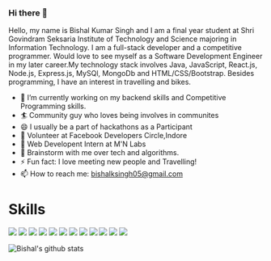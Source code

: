 ### Hi there 👋

<!--
**Bishal05/Bishal05** is a ✨ _special_ ✨ repository because its `README.md` (this file) appears on your GitHub profile.
- 🔭 I’m currently working on ...
- 🌱 I’m currently learning ...
- 👯 I’m looking to collaborate on ...
- 🤔 I’m looking for help with ...
- 💬 Ask me about ...
- 📫 How to reach me: ...
- 😄 Pronouns: ...
- ⚡ Fun fact: ...


-->

Hello, my name is Bishal Kumar Singh and I am a final year student at Shri Govindram Seksaria Institute of Technology and Science majoring in Information Technology. I am a full-stack developer and a competitive programmer. Would love to see myself as a Software Development Engineer in my later career.My technology stack involves Java, JavaScript, React.js, Node.js, Express.js, MySQl, MongoDb and HTML/CSS/Bootstrap. Besides programming, I have an interest in travelling and bikes.


- 🔭 I’m currently working on my backend skills and Competitive Programming skills.
- 🏄‍ Community guy who loves being involves in communites 
- 😄 I usually be a part of hackathons as a Participant
- 🤝 Volunteer at Facebook Developers Circle,Indore
- 🤖 Web Developent Intern at M'N Labs
- 💬 Brainstorm with me over tech and algorithms.
- ⚡ Fun fact: I love meeting new people and Travelling!
- 📫 How to reach me: bishalksingh05@gmail.com

# Skills

<img src="https://img.shields.io/badge/Java-ED8B00?style=for-the-badge&logo=java&logoColor=white" />  <img src="https://img.shields.io/badge/JavaScript-323330?style=for-the-badge&logo=javascript&logoColor=F7DF1E" />  <img src="https://img.shields.io/badge/React-20232A?style=for-the-badge&logo=react&logoColor=61DAFB" />  <img src="https://img.shields.io/badge/Node.js-339933?style=for-the-badge&logo=nodedotjs&logoColor=white" />  <img src="https://img.shields.io/badge/Express.js-000000?style=for-the-badge&logo=express&logoColor=white" />  <img src="https://img.shields.io/badge/MySQL-005C84?style=for-the-badge&logo=mysql&logoColor=white" />  <img src="https://img.shields.io/badge/MongoDB-white?style=for-the-badge&logo=mongodb&logoColor=4EA94B" />  <img src="https://img.shields.io/badge//npm-CB3837?style=for-the-badge&logo=npm&logoColor=white" />  <img src="https://img.shields.io/badge/JWT-000000?style=for-the-badge&logo=JSON%20web%20tokens&logoColor=white" />  <img src="https://img.shields.io/badge/HTML5-E34F26?style=for-the-badge&logo=html5&logoColor=white" />  <img src="https://img.shields.io/badge/CSS3-1572B6?style=for-the-badge&logo=css3&logoColor=white" />  <img src="https://img.shields.io/badge/Bootstrap-563D7C?style=for-the-badge&logo=bootstrap&logoColor=white" />



![Bishal's github stats](https://github-readme-stats.vercel.app/api?username=Bishal05&show_icons=true)

